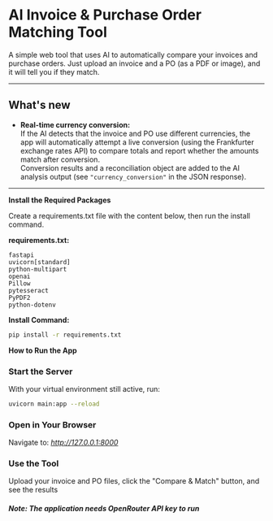# AI Invoice & Purchase Order Matching Tool

A simple web tool that uses AI to automatically compare your invoices and purchase orders. Just upload an invoice and a PO (as a PDF or image), and it will tell you if they match.

---

## What's new

- **Real-time currency conversion:**  
  If the AI detects that the invoice and PO use different currencies, the app will automatically attempt a live conversion (using the Frankfurter exchange rates API) to compare totals and report whether the amounts match after conversion.  
  Conversion results and a reconciliation object are added to the AI analysis output (see `"currency_conversion"` in the JSON response).

---

**Install the Required Packages**

Create a requirements.txt file with the content below, then run the install command.

**requirements.txt:**
```
fastapi
uvicorn[standard]
python-multipart
openai
Pillow
pytesseract
PyPDF2
python-dotenv
```
**Install Command:**
```Bash
pip install -r requirements.txt
```


**How to Run the App**
### Start the Server
With your virtual environment still active, run:

```Bash
uvicorn main:app --reload
```
### Open in Your Browser
Navigate to: *http://127.0.0.1:8000*

### Use the Tool
Upload your invoice and PO files, click the "Compare & Match" button, and see the results


##### Note: The application needs OpenRouter API key to run
